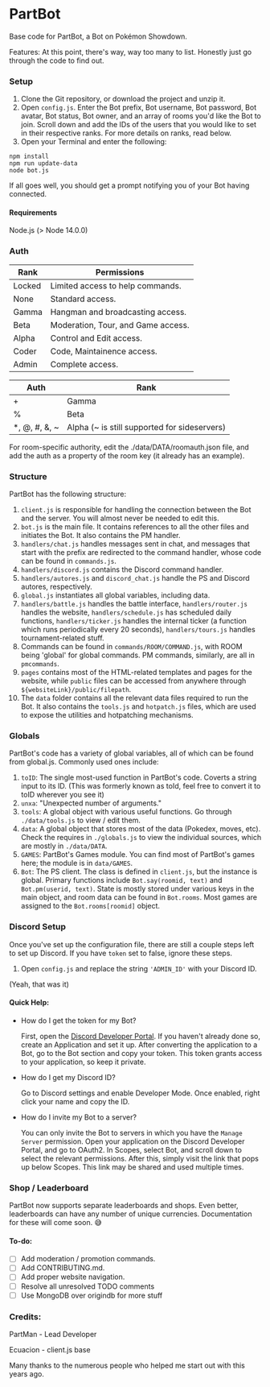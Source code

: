 # PartBot

Base code for PartBot, a Bot on Pokémon Showdown.

Features:
At this point, there's way, way too many to list. Honestly just go through the code to find out.


### Setup

1. Clone the Git repository, or download the project and unzip it.
1. Open `config.js`. Enter the Bot prefix, Bot username, Bot password, Bot avatar, Bot status, Bot owner, and an array of rooms you'd like the Bot to join. Scroll down and add the IDs of the users that you would like to set in their respective ranks. For more details on ranks, read below.
1. Open your Terminal and enter the following:
```
npm install
npm run update-data
node bot.js
```


If all goes well, you should get a prompt notifying you of your Bot having connected.


#### Requirements
Node.js (> Node 14.0.0)



### Auth

Rank | Permissions
-----|------------
Locked | Limited access to help commands.
None | Standard access.
Gamma | Hangman and broadcasting access.
Beta | Moderation, Tour, and Game access.
Alpha | Control and Edit access.
Coder | Code, Maintainence access.
Admin | Complete access.


Auth | Rank
-----|-----
 \+ | Gamma
 \% | Beta
 \*, @, #, &, ~ | Alpha (~ is still supported for sideservers)


For room-specific authority, edit the ./data/DATA/roomauth.json file, and add the auth as a property of the room key (it already has an example).


### Structure
PartBot has the following structure:
1. `client.js` is responsible for handling the connection between the Bot and the server. You will almost never be needed to edit this.
2. `bot.js` is the main file. It contains references to all the other files and initiates the Bot. It also contains the PM handler.
3. `handlers/chat.js` handles messages sent in chat, and messages that start with the prefix are redirected to the command handler, whose code can be found in `commands.js`.
4. `handlers/discord.js` contains the Discord command handler.
5. `handlers/autores.js` and `discord_chat.js` handle the PS and Discord autores, respectively.
6. `global.js` instantiates all global variables, including data.
7. `handlers/battle.js` handles the battle interface, `handlers/router.js` handles the website, `handlers/schedule.js` has scheduled daily functions, `handlers/ticker.js` handles the internal ticker (a function which runs periodically every 20 seconds), `handlers/tours.js` handles tournament-related stuff.
8. Commands can be found in `commands/ROOM/COMMAND.js`, with ROOM being 'global' for global commands. PM commands, similarly, are all in `pmcommands`.
9. `pages` contains most of the HTML-related templates and pages for the website, while `public` files can be accessed from anywhere through `${websiteLink}/public/filepath`.
10. The `data` folder contains all the relevant data files required to run the Bot. It also contains the `tools.js` and `hotpatch.js` files, which are used to expose the utilities and hotpatching mechanisms.


### Globals
PartBot's code has a variety of global variables, all of which can be found from global.js. Commonly used ones include:
1. `toID`: The single most-used function in PartBot's code. Coverts a string input to its ID. (This was formerly known as toId, feel free to convert it to toID wherever you see it)
1. `unxa`: "Unexpected number of arguments."
1. `tools`: A global object with various useful functions. Go through ``./data/tools.js`` to view / edit them.
1. `data`: A global object that stores most of the data (Pokedex, moves, etc). Check the requires in ``./globals.js`` to view the individual sources, which are mostly in ``./data/DATA``.
1. `GAMES`: PartBot's Games module. You can find most of PartBot's games here; the module is in `data/GAMES`.
1. `Bot`: The PS client. The class is defined in ``client.js``, but the instance is global. Primary functions include ``Bot.say(roomid, text)`` and ``Bot.pm(userid, text)``. State is mostly stored under various keys in the main object, and room data can be found in ``Bot.rooms``. Most games are assigned to the ``Bot.rooms[roomid]`` object.


### Discord Setup
Once you've set up the configuration file, there are still a couple steps left to set up Discord. If you have ``token`` set to false, ignore these steps.
1. Open `config.js` and replace the string ``'ADMIN_ID'`` with your Discord ID.

(Yeah, that was it)

#### Quick Help:
- How do I get the token for my Bot?

  First, open the [Discord Developer Portal](https://discord.com/developers). If you haven't already done so, create an Application and set it up. After converting the application to a Bot, go to the Bot section and copy your token. This token grants access to your application, so keep it private.

- How do I get my Discord ID?

  Go to Discord settings and enable Developer Mode. Once enabled, right click your name and copy the ID.

- How do I invite my Bot to a server?

  You can only invite the Bot to servers in which you have the ``Manage Server`` permission. Open your application on the Discord Developer Portal, and go to OAuth2. In Scopes, select Bot, and scroll down to select the relevant permissions. After this, simply visit the link that pops up below Scopes. This link may be shared and used multiple times.


### Shop / Leaderboard
PartBot now supports separate leaderboards and shops. Even better, leaderboards can have any number of unique currencies.
Documentation for these will come soon. :sweat_smile:
 
 
#### To-do:

 - [ ] Add moderation / promotion commands.
 - [ ] Add CONTRIBUTING.md.
 - [ ] Add proper website navigation.
 - [ ] Resolve all unresolved TODO comments
 - [ ] Use MongoDB over origindb for more stuff
 
 ### Credits:
 PartMan - Lead Developer
 
 Ecuacion - client.js base

 Many thanks to the numerous people who helped me start out with this years ago.

